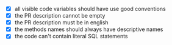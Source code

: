 - [x] all visible code variables should have use good conventions
- [x] the PR description cannot be empty
- [x] the PR description must be in english
- [x] the methods names should always have descriptive names 
- [x] the code can't contain literal SQL statements